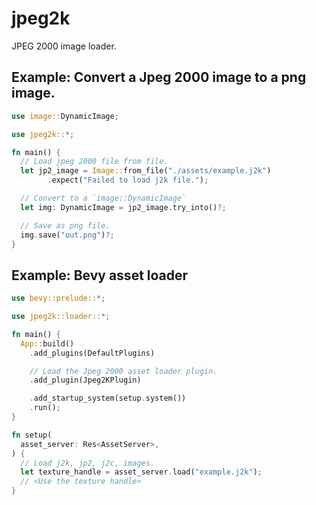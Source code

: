 # jpeg2k

JPEG 2000 image loader.

## Example: Convert a Jpeg 2000 image to a png image.

```rust
use image::DynamicImage;

use jpeg2k::*;

fn main() {
  // Load jpeg 2000 file from file.
  let jp2_image = Image::from_file("./assets/example.j2k")
		.expect("Failed to load j2k file.");

  // Convert to a `image::DynamicImage`
  let img: DynamicImage = jp2_image.try_into()?;

  // Save as png file.
  img.save("out.png")?;
}
```

## Example: Bevy asset loader

```rust
use bevy::prelude::*;

use jpeg2k::loader::*;

fn main() {
  App::build()
    .add_plugins(DefaultPlugins)

    // Load the Jpeg 2000 asset loader plugin.
    .add_plugin(Jpeg2KPlugin)

    .add_startup_system(setup.system())
    .run();
}

fn setup(
  asset_server: Res<AssetServer>,
) {
  // Load j2k, jp2, j2c, images.
  let texture_handle = asset_server.load("example.j2k");
  // <Use the texture handle>
}

```
